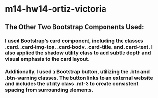 # m14-hw14-ortiz-victoria

## The Other Two Bootstrap Components Used:

### I used Bootstrap’s card component, including the classes .card, .card-img-top, .card-body, .card-title, and .card-text. I also applied the shadow utility class to add subtle depth and visual emphasis to the card layout.

### Additionally, I used a Bootstrap button, utilizing the .btn and .btn-warning classes. The button links to an external website and includes the utility class .mt-3 to create consistent spacing from surrounding elements.



